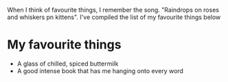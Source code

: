 When I think of favourite things, I remember the song. "Raindrops on roses and whiskers pn kittens". 
I've compiled the list of my favourite things below
# My favourite things
- A glass of chilled, spiced buttermilk
- A good intense book that has me hanging onto every word
